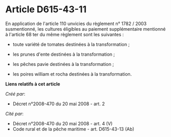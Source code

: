 # Article D615-43-11

En application de l'article 110 unvicies du règlement n° 1782 / 2003 susmentionné, les cultures éligibles au paiement
supplémentaire mentionné à l'article 68 ter du même règlement sont les suivantes : 

- toute variété de tomates destinées à la transformation ; 

- les prunes d'ente destinées à la transformation ; 

- les pêches pavie destinées à la transformation ; 

- les poires william et rocha destinées à la transformation.

**Liens relatifs à cet article**

_Créé par_:

  - Décret n°2008-470 du 20 mai 2008 - art. 2

_Cité par_:

  - Décret n°2008-470 du 20 mai 2008 - art. 4 (V)
  - Code rural et de la pêche maritime - art. D615-43-13 (Ab)
